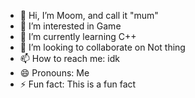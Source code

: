 - 👋 Hi, I’m Moom, and call it "mum"
- 👀 I’m interested in Game
- 🌱 I’m currently learning C++
- 💞️ I’m looking to collaborate on Not thing
- 📫 How to reach me: idk
- 😄 Pronouns: Me
- ⚡ Fun fact: This is a fun fact
